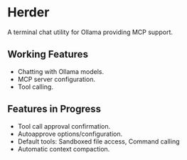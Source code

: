 # Herder
A terminal chat utility for Ollama providing MCP support.

## Working Features
- Chatting with Ollama models.
- MCP server configuration.
- Tool calling.

## Features in Progress
- Tool call approval confirmation.
- Autoapprove options/configuration.
- Default tools: Sandboxed file access, Command calling
- Automatic context compaction.
